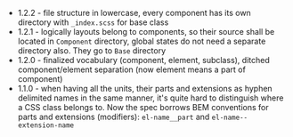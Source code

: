 * 1.2.2 - file structure in lowercase, every component has its own directory with `_index.scss` for base class
* 1.2.1 - logically layouts belong to components, so their source shall be located in `Component` directory, global states do not need a separate directory also. They go to `Base` directory
* 1.2.0 - finalized vocabulary (component, element, subclass), ditched component/element separation (now element means a part of component)
* 1.1.0 - when having all the units, their parts and extensions as hyphen delimited names in the same manner, it's quite hard to distinguish where a CSS class belongs to. Now the spec borrows BEM conventions for parts and extensions (modifiers): `el-name__part` and `el-name--extension-name`